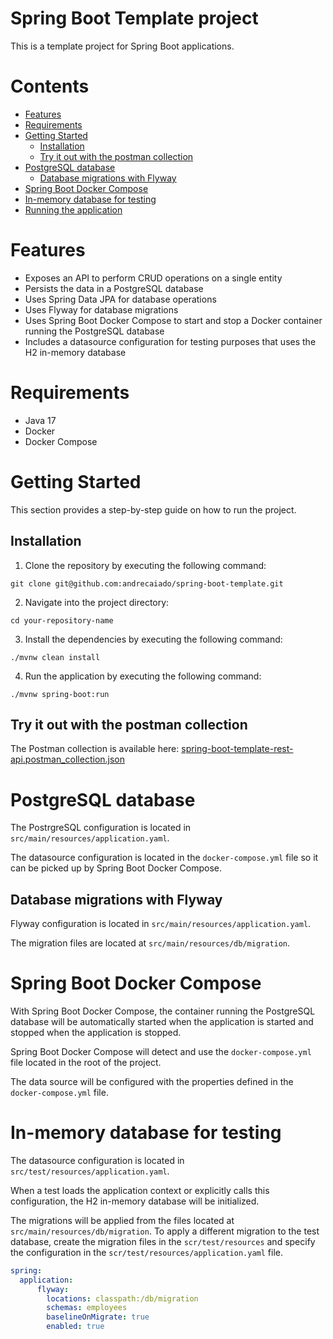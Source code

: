 # Spring Boot Template project
This is a template project for Spring Boot applications. 

# Contents

- [Features](#features)
- [Requirements](#requirements)
- [Getting Started](#getting-started)
  - [Installation](#installation)
  - [Try it out with the postman collection](#try-it-out-with-the-postman-collection)
- [PostgreSQL database](#postgresql-database)
  - [Database migrations with Flyway](#database-migrations-with-flyway)
- [Spring Boot Docker Compose](#spring-boot-docker-compose)
- [In-memory database for testing](#in-memory-database-for-testing)
- [Running the application](#running-the-application)

# Features
- Exposes an API to perform CRUD operations on a single entity
- Persists the data in a PostgreSQL database
- Uses Spring Data JPA for database operations
- Uses Flyway for database migrations
- Uses Spring Boot Docker Compose to start and stop a Docker container running the PostgreSQL database
- Includes a datasource configuration for testing purposes that uses the H2 in-memory database

# Requirements

- Java 17
- Docker
- Docker Compose

# Getting Started

This section provides a step-by-step guide on how to run the project.

## Installation

1. Clone the repository by executing the following command:

```shell
git clone git@github.com:andrecaiado/spring-boot-template.git
```

2. Navigate into the project directory:

```
cd your-repository-name
```

3. Install the dependencies by executing the following command:

```shell
./mvnw clean install
```

4. Run the application by executing the following command:

```shell 
./mvnw spring-boot:run
```

## Try it out with the postman collection

The Postman collection is available here: [spring-boot-template-rest-api.postman_collection.json](spring-boot-template-rest-api.postman_collection.json)


# PostgreSQL database
The PostrgreSQL configuration is located in `src/main/resources/application.yaml`. 

The datasource configuration is located in the `docker-compose.yml` file so it can be picked up by Spring Boot Docker Compose.

## Database migrations with Flyway
Flyway configuration is located in `src/main/resources/application.yaml`.

The migration files are located at `src/main/resources/db/migration`.

# Spring Boot Docker Compose
With Spring Boot Docker Compose, the container running the PostgreSQL database will be automatically started when the application is started and stopped when the application is stopped.

Spring Boot Docker Compose will detect and use the `docker-compose.yml` file located in the root of the project. 

The data source will be configured with the properties defined in the `docker-compose.yml` file.

# In-memory database for testing
The datasource configuration is located in `src/test/resources/application.yaml`.

When a test loads the application context or explicitly calls this configuration, the H2 in-memory database will be initialized.

The migrations will be applied from the files located at `src/main/resources/db/migration`. To apply a different migration to the test database, create the migration files in the `scr/test/resources` and specify the configuration in the `scr/test/resources/application.yaml` file.

```yaml
spring:
  application:
      flyway:
        locations: classpath:/db/migration
        schemas: employees
        baselineOnMigrate: true
        enabled: true
```
